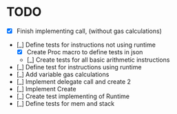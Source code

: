 # TODO

- [x] Finish implementing call, (without gas calculations)
- [_] Define tests for instructions not using runtime
    - [x] Create Proc macro to define tests in json
    - [_] Create tests for all basic arithmetic instructions
- [_] Define test for instructions using runtime
- [_] Add variable gas calculations
- [_] Implement delegate call and create 2
- [_] Implement Create
- [_] Create test implementing of Runtime
- [_] Define tests for mem and stack
